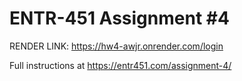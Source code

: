 # ENTR-451 Assignment #4
RENDER LINK: https://hw4-awjr.onrender.com/login

Full instructions at https://entr451.com/assignment-4/
